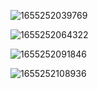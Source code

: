 ![1655252039769](https://user-images.githubusercontent.com/68007558/173710073-19cf2506-fc65-4005-90f4-26c945003a75.png)     


![1655252064322](https://user-images.githubusercontent.com/68007558/173710110-d4c3783e-b5c7-4b9c-a63d-f284d813f482.png)


![1655252091846](https://user-images.githubusercontent.com/68007558/173710148-aaf80055-9e69-4cf6-8096-49f8a4fdb9f8.png)



![1655252108936](https://user-images.githubusercontent.com/68007558/173710172-9d14e226-52f9-4a53-9d18-f6a4edfc6de7.png)


